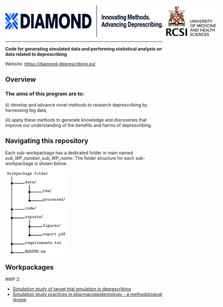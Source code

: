 <div style="display: flex; background-color: white; padding: 0px;">
  <img src="assets/imgs/Asset 4.jpg" width="600"/>
  <img src="assets/imgs/RCSI_white_bg_logo.png" width="180" align="right"/>
</div>

<hr/>



**Code for generating simulated data and performing statistical analysis on data related to deprescribing**

Website: https://diamond-deprescribing.eu/

## Overview

### The aims of this program are to: 

(i) develop and advance novel methods to research deprescribing by harnessing big data, 

(ii) apply these methods to generate knowledge and discoveries that improve our understanding of the benefits and harms of deprescribing.

## Navigating this repository
Each sub-workpackage has a dedicated folder in main named *sub_WP_number_sub_WP_name*. The folder structure for each sub-workpackage is shown below.

<img src="assets/imgs/Folder structure.png" width="200"/>

## Workpackages
#WP 2:
- [Simulation study of target trial emulation in deprescribing](2.1.a.emulat_sim1)
- [Simulation study practices in pharmacoepidemiology - a methodological review](2.1.a.emulat_sim1)
